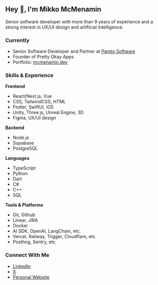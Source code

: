 ## Hey 👋, I'm Mikko McMenamin

Senior software developer with more than 9 years of experience and a strong interest in UX/UI design and artificial intelligence. 

### Currently
- Senior Software Developer and Partner at [Pareto Software](https://www.paretosoftware.fi/?lang=en)
- Founder of Pretty Okay Apps
- Portfolio: [mcmenamin.dev](https://mcmenamin.dev)

### Skills & Experience

**Frontend**
- React/Next.js, Vue
- CSS, TailwindCSS, HTML
- Flutter, SwiftUI, iOS 
- Unity, Three.js, Unreal Engine, 3D
- Figma, UX/UI design 

**Backend**
- Node.js
- Supabase 
- PostgreSQL

**Languages**
- TypeScript
- Python
- Dart
- C#
- C++
- SQL

**Tools & Platforms**
- Git, Github 
- Linear, JIRA
- Docker
- AI SDK, OpenAI, LangChain, etc. 
- Vercel, Railway, Trigger, Cloudflare, etc. 
- Posthog, Sentry, etc. 

### Connect With Me

- [LinkedIn](https://www.linkedin.com/in/mikkomcmenamin/)
- [X](https://x.com/mikkocodes)
- [Personal Website](https://mcmenamin.dev)